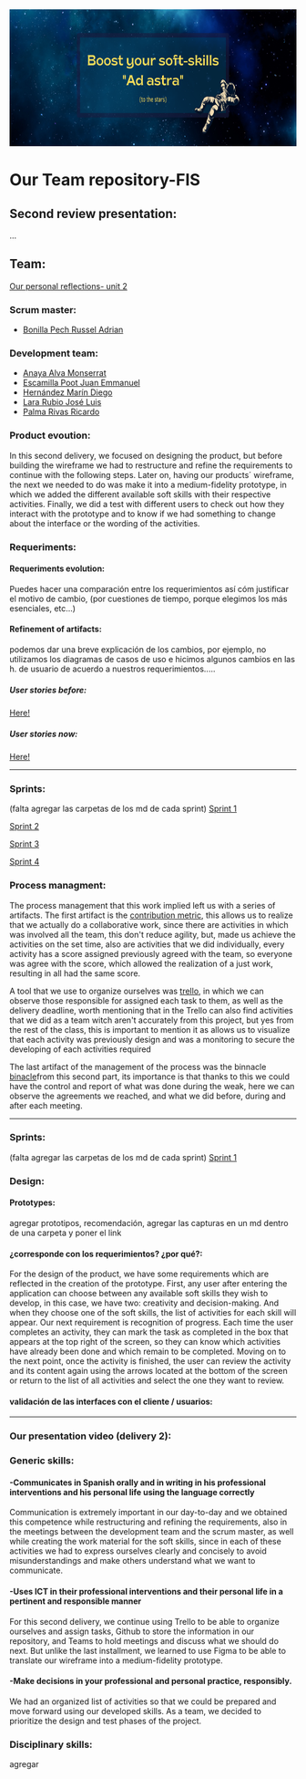 <img src="/Assets/Ad%20astra-top%20of%20the%20page.png" width="1100" height="240"/>

# Our Team repository-FIS

## Second review presentation:

...

## Team:
[Our personal reflections- unit 2](https://github.com/RaptorRush135/Fundamentos-LIS/tree/entrega-2/Personal%20reflections) 

### Scrum master:
- [Bonilla Pech Russel Adrian](https://github.com/RaptorRush135/Fundamentos-LIS/commits/entrega-1/README.md?author=soy-russ-bp)

### Development team:
- [Anaya Alva Monserrat](https://github.com/RaptorRush135/Fundamentos-LIS/commits/entrega-1/README.md?author=Monse1011) 
- [Escamilla Poot Juan Emmanuel](https://github.com/RaptorRush135/Fundamentos-LIS/commits/entrega-1/README.md?author=CaballeroEscamilla) 
- [Hernández Marín Diego](https://github.com/RaptorRush135/Fundamentos-LIS/commits/entrega-1/README.md?author=Mugy628)
- [Lara Rubio José Luis](https://github.com/RaptorRush135/Fundamentos-LIS/commits/entrega-1/README.md?author=JoseLuisLara) 
- [Palma Rivas Ricardo](https://github.com/RaptorRush135/Fundamentos-LIS/commits/entrega-1/README.md?author=RaptorRush135) 


### Product evoution:

In this second delivery, we focused on designing the product, but before building the wireframe we had to restructure and refine the requirements to continue with the following steps. Later on, having our products´ wireframe, the next we needed to do was make it into a medium-fidelity prototype, in which we added the different available soft skills with their respective activities.
Finally, we did a test with different users to check out how they interact with the prototype and to know if we had something to change about the interface or the wording of the activities.

### Requeriments:

#### Requeriments evolution:

Puedes hacer una comparación entre los requerimientos así cóm justificar el motivo de cambio, (por cuestiones de tiempo, porque elegimos los más esenciales, etc...)

#### Refinement of artifacts:

podemos dar una breve explicación de los cambios, por ejemplo, no utilizamos los diagramas de casos de uso e hicimos algunos cambios en las h. de usuario de acuerdo a nuestros requerimientos.....

##### User stories before:

[Here!](https://github.com/RaptorRush135/Fundamentos-LIS/blob/b98805fc4707aebe66709528adbdc0f1d2943b02/Artifacts/UserStories.pdf)

##### User stories now:

[Here!](https://github.com/RaptorRush135/Fundamentos-LIS/blob/ec0417382d2c75e2c79c122600c67ee4553dc615/Artifacts/User%20stories.pdf)

---
### Sprints:
(falta agregar las carpetas de los md de cada sprint)
[Sprint 1](...)

[Sprint 2](...)

[Sprint 3](...)

[Sprint 4](...)

### Process managment:

The process management that this work implied left us with a series of artifacts.
The first artifact is the [contribution metric](https://github.com/RaptorRush135/Fundamentos-LIS/blob/Russel-Adrian-Bonilla-Pech-Entrega-1/Activity%20scores/Contribution%20metric-Unit%202.pdf), this allows us to realize that we actually do a collaborative work, since there are activities in which was involved all the team, this don't reduce agility, but, made us achieve the activities on the set time, also are activities that we did individually, every activity has a score assigned previously agreed with the team, so everyone was agree with the score, which allowed the realization of a just work, resulting in all had the same score.

A tool that we use to organize ourselves was
[trello](https://trello.com/b/JzEzsDt0/our-project-fis), in which we can observe those responsible for assigned each task to them, as well as the delivery deadline, worth mentioning that in the Trello can also find activities that we did as a team witch aren't accurately from this project, but yes from the rest of the class, this is important to mention it as allows us to visualize that each activity was previously design and was a monitoring to secure the developing of each activities required
  
The last artifact of the management of the process was the binnacle
[binacle](...)from this second part, its importance is that thanks to this we could have the control and report of what was done during the weak, here we can observe the agreements we reached, and what we did before, during and after each meeting.


---
### Sprints:
(falta agregar las carpetas de los md de cada sprint)
[Sprint 1](...)

### Design:

#### Prototypes:

agregar prototipos, recomendación, agregar las capturas en un md dentro de una carpeta y poner el link

#### ¿corresponde con los requerimientos? ¿por qué?:

For the design of the product, we have some requirements which are reflected in the creation of the prototype. First, any user after entering the application can choose between any available soft skills they wish to develop, in this case, we have two: creativity and decision-making. And when they choose one of the soft skills, the list of activities for each skill will appear.
Our next requirement is recognition of progress. Each time the user completes an activity, they can mark the task as completed in the box that appears at the top right of the screen, so they can know which activities have already been done and which remain to be completed. Moving on to the next point, once the activity is finished, the user can review the activity and its content again using the arrows located at the bottom of the screen or return to the list of all activities and select the one they want to review.


#### validación de las interfaces con el cliente / usuarios:



---


### Our presentation video (delivery 2):


### Generic skills:
#### -Communicates in Spanish orally and in writing in his professional interventions and his personal life using the language correctly
Communication is extremely important in our day-to-day and we obtained this competence while restructuring and refining the requirements, also in the meetings between the development team and the scrum master, as well while creating the work material for the soft skills, since in each of these activities we had to express ourselves clearly and concisely to avoid misunderstandings and make others understand what we want to communicate.
#### -Uses ICT in their professional interventions and their personal life in a pertinent and responsible manner
For this second delivery, we continue using Trello to be able to organize ourselves and assign tasks, Github to store the information in our repository, and Teams to hold meetings and discuss what we should do next.
But unlike the last installment, we learned to use Figma to be able to translate our wireframe into a medium-fidelity prototype.
#### -Make decisions in your professional and personal practice, responsibly.
We had an organized list of activities so that we could be prepared and move forward using our developed skills. As a team, we decided to prioritize the design and test phases of the project.

### Disciplinary skills:
agregar
